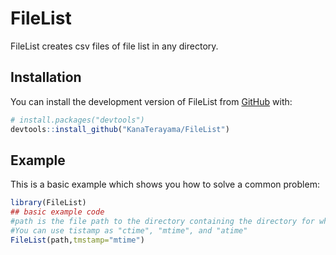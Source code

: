 
# FileList

<!-- badges: start -->
<!-- badges: end -->

FileList creates csv files of file list in any directory.

## Installation

You can install the development version of FileList from [GitHub](https://github.com/) with:

``` r
# install.packages("devtools")
devtools::install_github("KanaTerayama/FileList")
```

## Example

This is a basic example which shows you how to solve a common problem:

``` r
library(FileList)
## basic example code
#path is the file path to the directory containing the directory for which you want to create a file list
#You can use tistamp as "ctime", "mtime", and "atime"
FileList(path,tmstamp="mtime")
```

